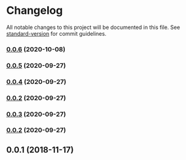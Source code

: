 # Changelog

All notable changes to this project will be documented in this file. See [standard-version](https://github.com/conventional-changelog/standard-version) for commit guidelines.

### [0.0.6](https://github.com/adinvadim/nuxt-segment-analytics/compare/v0.0.5...v0.0.6) (2020-10-08)

### [0.0.5](https://github.com/adinvadim/nuxt-segment-analytics/compare/v0.0.4...v0.0.5) (2020-09-27)

### [0.0.4](https://github.com/adinvadim/nuxt-segment-analytics/compare/v0.0.3...v0.0.4) (2020-09-27)

### [0.0.2](https://github.com/adinvadim/nuxt-segment-analytics/compare/v0.0.3...v0.0.2) (2020-09-27)

### [0.0.3](https://github.com/adinvadim/nuxt-segment-analytics/compare/v0.0.2...v0.0.3) (2020-09-27)

### [0.0.2](https://github.com///compare/v0.0.1...v0.0.2) (2020-09-27)

<a name="0.0.1"></a>
## 0.0.1 (2018-11-17)
